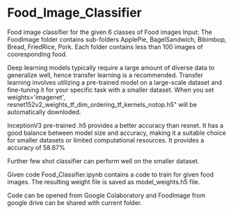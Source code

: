 # Food_Image_Classifier
Food image classifier for the given 6 classes of Food images
Input: 
The FoodImage folder contains sub-folders
  ApplePie, 
  BagelSandwich, 
  Bibimbop, 
  Bread, 
  FriedRice, 
  Pork. 
Each folder contains less than 100 images of cooresponding food. 

Deep learning models typically require a large amount of diverse data to generalize well, hence  transfer learning is a recommended. 
Transfer learning involves utilizing a pre-trained model on a large-scale dataset and fine-tuning it for your specific task with a smaller dataset. 
When you set  weights='imagenet', resnet152v2_weights_tf_dim_ordering_tf_kernels_notop.h5" will be automatically downloded. 

InceptionV3 pre-trained .h5 provides a better accuracy than resnet. It has a good balance between model size and accuracy, making it a suitable choice for smaller datasets or limited computational resources. It provides a accuracy of 58.67% 

Further few shot classifier can perform well on the smaller dataset. 

Given code Food_Classifier.ipynb contains a code to train for given food images. The resulting weight file is saved as model_weights.h5 file. 

Code can be opened from Google Colaboratory and FoodImage from google drive can be shared with current folder. 

